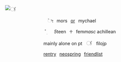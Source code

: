 ㅤㅤㅤㅤㅤㅤㅤㅤㅤ![𓋜](https://files.catbox.moe/fv38rd.png)

⠀⠀⠀⠀⠀⠀⠀⠀⠀⠀⠀⠀⠀⠀⠀⠀⠀⠀⠀⠀⠀⠀⠀ㅤ۫ೀ⠀mors⠀[or](https://pronouns.cc/@paranormal)⠀mychael

⠀⠀⠀⠀⠀⠀⠀⠀⠀⠀⠀⠀⠀⠀⠀⠀⠀⠀⠀⠀⠀⠀⠀ ﾟׅ   *5*teen⠀⁠♱⠀fem*masc* achillean

⠀⠀⠀⠀⠀⠀⠀⠀⠀⠀⠀⠀⠀⠀⠀⠀⠀⠀⠀⠀⠀⠀⠀mainly alone on ptㅤ𓋜ㅤfilojp

⠀⠀⠀⠀⠀⠀⠀⠀⠀⠀⠀⠀⠀⠀⠀⠀⠀⠀⠀⠀⠀⠀⠀[rentry](https://rentry.co/vilest)⠀[neospring](https://neospring.org/@paranormal)⠀[friendlist](https://rentry.co/witheringhope)

